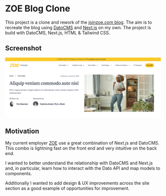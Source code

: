 # ZOE Blog Clone

This project is a clone and rework of the [joinzoe.com blog](https://joinzoe.com/blog). The aim is to recreate the blog using [DatoCMS](https://www.datocms.com/) and [Next.js](https://nextjs.org/) on my own. The project is build with DatoCMS, Next.js, HTML & Tailwind CSS.

## Screenshot

![screenshot](public/assets/images/screenshot.png)

## Motivation

My current employer [ZOE](joinzoe.com) use a great combination of Next.js and DatoCMS. This combo is lightning fast on the front end and very intuitive on the back end.

I wanted to better understand the relationship with DatoCMS and Next.js and, in particular, learn how to interact with the Dato API and map models to components.

Additionally I wanted to add design & UX improvements across the site section as a good example of opportunities for improvement.
